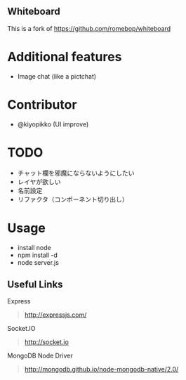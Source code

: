 ## Whiteboard

This is a fork of https://github.com/romebop/whiteboard

# Additional features

- Image chat (like a pictchat)

# Contributor

- @kiyopikko (UI improve)

# TODO

- チャット欄を邪魔にならないようにしたい
- レイヤが欲しい
- 名前設定
- リファクタ（コンポーネント切り出し）

# Usage

- install node
- npm install -d
- node server.js

## Useful Links

Express

> http://expressjs.com/

Socket.IO

> http://socket.io

MongoDB Node Driver

> http://mongodb.github.io/node-mongodb-native/2.0/
